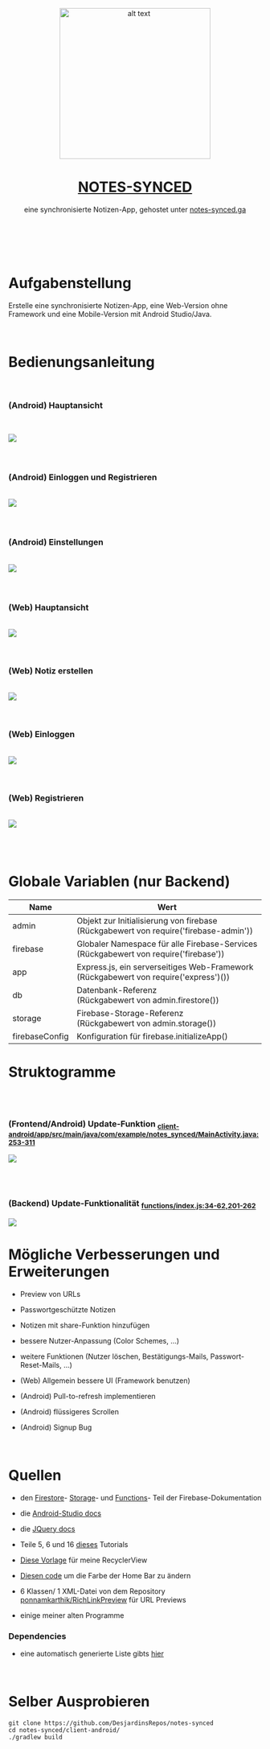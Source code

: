 <p align="center">
   <img src="https://i.pinimg.com/originals/91/f3/e0/91f3e06d665633d6aa79b33f941739f4.png" alt="alt text" width="300"/>
   <h1 align="center"><a href="https://github.com/DesjardinsRepos/notes-synced/blob/dokumentation/README.md">NOTES-SYNCED</a></h1>
   <p align="center">eine synchronisierte Notizen-App, gehostet unter <a href="https://notes-synced.web.app">notes-synced.ga</a></p>
   <br/><br/><br/><br/>
</p>


# Aufgabenstellung

Erstelle eine synchronisierte Notizen-App, eine Web-Version ohne Framework und eine Mobile-Version mit Android Studio/Java.



<br/>

# Bedienungsanleitung
<br/>

### (Android) Hauptansicht
<br/><div background="#ffffff">
<img src="https://firebasestorage.googleapis.com/v0/b/notes-synced.appspot.com/o/info-main.png?alt=media&token=12295342-55b5-41ce-8932-62676e49faaa"/>
<img src="https://firebasestorage.googleapis.com/v0/b/notes-synced.appspot.com/o/info-main2.png?alt=media&token=a210eca8-6169-4d39-b874-377528fe43df" width="0"/>
<br/><br/><br/></div>

### (Android) Einloggen und Registrieren
<br/>
<img src="https://firebasestorage.googleapis.com/v0/b/notes-synced.appspot.com/o/info-anmelden.png?alt=media&token=90af8a21-7db6-4e40-8d74-f059bf78d65f"/>
<img src="https://firebasestorage.googleapis.com/v0/b/notes-synced.appspot.com/o/info-anmelden2.png?alt=media&token=fac3506e-858c-4251-a5ef-37d1fb1cea53" width="0"/>
<br/><br/><br/>

### (Android) Einstellungen
<br/>
<img src="https://firebasestorage.googleapis.com/v0/b/notes-synced.appspot.com/o/info-settings.png?alt=media&token=7372aa11-5d0a-4e26-aff5-f245f7e09c79"/>
<img src="https://firebasestorage.googleapis.com/v0/b/notes-synced.appspot.com/o/info-settings2.png?alt=media&token=1bc8fe80-d4e7-4258-957e-e2b9fa8e2e55" width="0"/>
<br/><br/><br/>

### (Web) Hauptansicht
<br/>
<img src="https://firebasestorage.googleapis.com/v0/b/notes-synced.appspot.com/o/1.png?alt=media&token=a3ebab73-f04b-47a4-9b7e-4c3360c82458"/>
<br/><br/><br/>

### (Web) Notiz erstellen
<br/>
<img src="https://firebasestorage.googleapis.com/v0/b/notes-synced.appspot.com/o/2.png?alt=media&token=d8c649db-3d1f-4a64-a2ea-3db65f10503c"/>
<br/><br/><br/>

### (Web) Einloggen
<br/>
<img src="https://firebasestorage.googleapis.com/v0/b/notes-synced.appspot.com/o/3.png?alt=media&token=6d56c51f-c52e-4ae1-b661-8a8d986cdc02"/>
<br/><br/><br/>

### (Web) Registrieren
<br/>
<img src="https://firebasestorage.googleapis.com/v0/b/notes-synced.appspot.com/o/4.png?alt=media&token=8e6a527d-06cb-42c1-85bc-167a5ee317c7"/>
<br/><br/><br/>

<br/>

# Globale Variablen (nur Backend)

| Name           | Wert                                            |
|----------------|-------------------------------------------------|
| admin          | Objekt zur Initialisierung von firebase <br/> (Rückgabewert von require('firebase-admin'))|
| firebase       | Globaler Namespace für alle Firebase-Services <br/> (Rückgabewert von require('firebase'))|
| app            | Express.js, ein serverseitiges Web-Framework <br/> (Rückgabewert von require('express')())|
| db             | Datenbank-Referenz <br/> (Rückgabewert von admin.firestore())|
| storage        | Firebase-Storage-Referenz <br/> (Rückgabewert von admin.storage())|
| firebaseConfig | Konfiguration für firebase.initializeApp() |


# Struktogramme

<br/><br/>

### (Frontend/Android) Update-Funktion <sub>[client-android/app/src/main/java/com/example/notes_synced/MainActivity.java:253-311](https://github.com/DesjardinsRepos/notes-synced/blob/dokumentation/client-android/app/src/main/java/com/example/notes_synced/MainActivity.java)</sub>
<img src="https://firebasestorage.googleapis.com/v0/b/notes-synced.appspot.com/o/null.png?alt=media&token=b3dafcdb-b772-40bc-ab15-d3cd383a13aa"/>

<br/><br/>

### (Backend) Update-Funktionalität <sub>[functions/index.js:34-62,201-262](https://github.com/DesjardinsRepos/notes-synced/blob/dokumentation/functions/index.js)</sub>
<img src="https://firebasestorage.googleapis.com/v0/b/notes-synced.appspot.com/o/null(1).png?alt=media&token=a6f32127-34cc-4f3f-9755-fb2d2f4c4cd8"/>


<br/>

# Mögliche Verbesserungen und Erweiterungen

- Preview von URLs

- Passwortgeschützte Notizen

- Notizen mit share-Funktion hinzufügen

- bessere Nutzer-Anpassung (Color Schemes, ...)

- weitere Funktionen (Nutzer löschen, Bestätigungs-Mails, Passwort-Reset-Mails, ...)

- (Web)     Allgemein bessere UI (Framework benutzen)

- (Android) Pull-to-refresh implementieren

- (Android) flüssigeres Scrollen

- (Android) Signup Bug


<br/>

# Quellen

- den [Firestore](https://firebase.google.com/docs/firestore)- [Storage](https://firebase.google.com/docs/storage)- und [Functions](https://firebase.google.com/docs/functions)- Teil der Firebase-Dokumentation

- die [Android-Studio docs](https://developer.android.com/docs)

- die [JQuery docs](https://jquery.com/)

- Teile 5, 6 und 16 [dieses](https://www.youtube.com/watch?v=hVJe51Z67Bo&list=PLdHg5T0SNpN2NimxW3piNqEVBWtXcraz-&index=1) Tutorials

- [Diese Vorlage](https://stackoverflow.com/questions/40584424/simple-android-recyclerview-example) für meine RecyclerView

- [Diesen code](https://stackoverflow.com/questions/27839105/android-lollipop-change-navigation-bar-color) um die Farbe der Home Bar zu ändern

- 6 Klassen/ 1 XML-Datei von dem Repository [ponnamkarthik/RichLinkPreview](https://github.com/ponnamkarthik/RichLinkPreview) für URL Previews

- einige meiner alten Programme

### Dependencies

- eine automatisch generierte Liste gibts [hier](https://github.com/DesjardinsRepos/notes-synced/network/dependencies)



<br/>

# Selber Ausprobieren

    git clone https://github.com/DesjardinsRepos/notes-synced
    cd notes-synced/client-android/
    ./gradlew build
